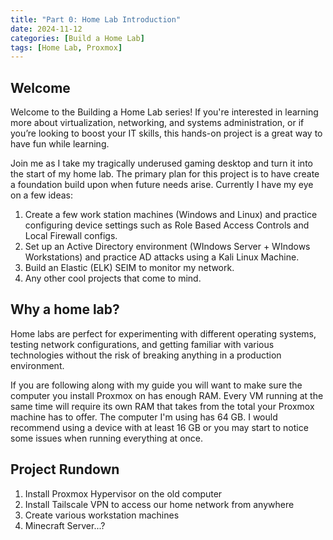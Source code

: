 ```yaml
--- 
title: "Part 0: Home Lab Introduction"
date: 2024-11-12
categories: [Build a Home Lab]
tags: [Home Lab, Proxmox]
---
```

## Welcome

Welcome to the Building a Home Lab series! If you're interested in learning more about virtualization, networking, and systems administration, or if you’re looking to boost your IT skills, this hands-on project is a great way to have fun while learning.

Join me as I take my tragically underused gaming desktop and turn it into the start of my home lab. The primary plan for this project is to have create a foundation build upon when future needs arise. Currently I have my eye on a few ideas:
1. Create a few work station machines (Windows and Linux) and practice configuring device settings such as Role Based Access Controls and Local Firewall configs.
2. Set up an Active Directory environment (WIndows Server + WIndows Workstations) and practice AD attacks using a Kali Linux Machine.
3. Build an Elastic (ELK) SEIM to monitor my network.
4. Any other cool projects that come to mind.

## Why a home lab?

Home labs are perfect for experimenting with different operating systems, testing network configurations, and getting familiar with various technologies without the risk of breaking anything in a production environment. 

If you are following along with my guide you will want to make sure the computer you install Proxmox on has enough RAM. Every VM running at the same time will require its own RAM that takes from the total your Proxmox machine has to offer. The computer I'm using has 64 GB. I would recommend using a device with at least 16 GB or you may start to notice some issues when running everything at once.

## Project Rundown

1. Install Proxmox Hypervisor on the old computer
2. Install Tailscale VPN to access our home network from anywhere
3. Create various workstation machines
4. Minecraft Server...?

